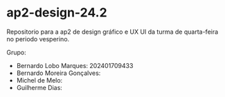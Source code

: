 # ap2-design-24.2
Repositorio para a ap2 de design gráfico e UX UI da turma de quarta-feira no periodo vesperino.

Grupo:
- Bernardo Lobo Marques: 202401709433
- Bernardo Moreira Gonçalves:
- Michel de Melo:
- Guilherme Dias:
